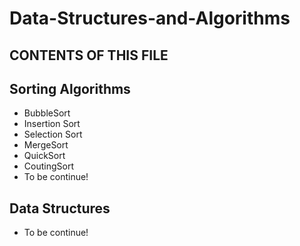 # Data-Structures-and-Algorithms

CONTENTS OF THIS FILE
---------------------

Sorting Algorithms
---------------------
* BubbleSort
* Insertion Sort
* Selection Sort
* MergeSort
* QuickSort 
* CoutingSort
* To be continue!



Data Structures
---------------------
* To be continue!
